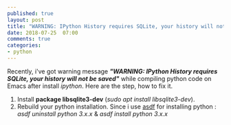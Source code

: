 ```yaml
---
published: true
layout: post
title: "WARNING: IPython History requires SQLite, your history will not be saved"
date: 2018-07-25  07:00
comments: true
categories: 
- python
---
```

Recently, i've got warning message _**"WARNING: IPython History requires SQLite, your history will not be saved"**_  while compiling python code on Emacs after install _ipython_. Here are the step, how to fix it.
1. Install **package libsqlite3-dev** (_sudo apt install libsqlite3-dev_).
2. Rebuild your python installation. Since i use [asdf](https://github.com/asdf-vm/asdf) for installing python : _asdf uninstall python 3.x.x_ & _asdf install python 3.x.x_
